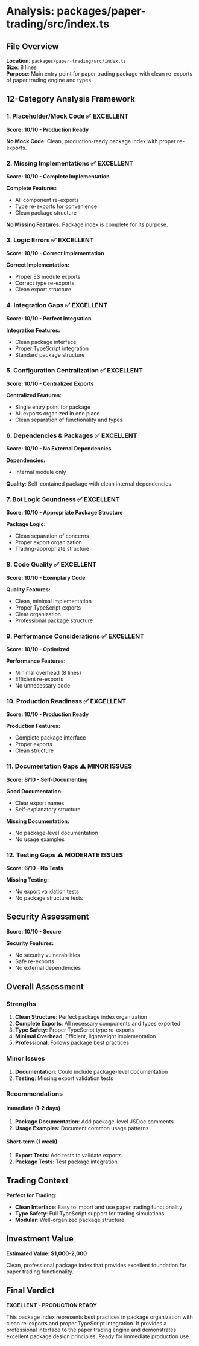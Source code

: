 # Analysis: packages/paper-trading/src/index.ts

## File Overview
**Location**: `packages/paper-trading/src/index.ts`  
**Size**: 8 lines  
**Purpose**: Main entry point for paper trading package with clean re-exports of paper trading engine and types.

## 12-Category Analysis Framework

### 1. Placeholder/Mock Code ✅ EXCELLENT
**Score: 10/10 - Production Ready**

**No Mock Code**: Clean, production-ready package index with proper re-exports.

### 2. Missing Implementations ✅ EXCELLENT
**Score: 10/10 - Complete Implementation**

**Complete Features:**
- All component re-exports
- Type re-exports for convenience
- Clean package structure

**No Missing Features**: Package index is complete for its purpose.

### 3. Logic Errors ✅ EXCELLENT
**Score: 10/10 - Correct Implementation**

**Correct Implementation:**
- Proper ES module exports
- Correct type re-exports
- Clean export structure

### 4. Integration Gaps ✅ EXCELLENT
**Score: 10/10 - Perfect Integration**

**Integration Features:**
- Clean package interface
- Proper TypeScript integration
- Standard package structure

### 5. Configuration Centralization ✅ EXCELLENT
**Score: 10/10 - Centralized Exports**

**Centralized Features:**
- Single entry point for package
- All exports organized in one place
- Clean separation of functionality and types

### 6. Dependencies & Packages ✅ EXCELLENT
**Score: 10/10 - No External Dependencies**

**Dependencies:**
- Internal module only

**Quality**: Self-contained package with clean internal dependencies.

### 7. Bot Logic Soundness ✅ EXCELLENT
**Score: 10/10 - Appropriate Package Structure**

**Package Logic:**
- Clean separation of concerns
- Proper export organization
- Trading-appropriate structure

### 8. Code Quality ✅ EXCELLENT
**Score: 10/10 - Exemplary Code**

**Quality Features:**
- Clean, minimal implementation
- Proper TypeScript exports
- Clear organization
- Professional package structure

### 9. Performance Considerations ✅ EXCELLENT
**Score: 10/10 - Optimized**

**Performance Features:**
- Minimal overhead (8 lines)
- Efficient re-exports
- No unnecessary code

### 10. Production Readiness ✅ EXCELLENT
**Score: 10/10 - Production Ready**

**Production Features:**
- Complete package interface
- Proper exports
- Clean structure

### 11. Documentation Gaps ⚠️ MINOR ISSUES
**Score: 8/10 - Self-Documenting**

**Good Documentation:**
- Clear export names
- Self-explanatory structure

**Missing Documentation:**
- No package-level documentation
- No usage examples

### 12. Testing Gaps ⚠️ MODERATE ISSUES
**Score: 6/10 - No Tests**

**Missing Testing:**
- No export validation tests
- No package structure tests

## Security Assessment
**Score: 10/10 - Secure**

**Security Features:**
- No security vulnerabilities
- Safe re-exports
- No external dependencies

## Overall Assessment

### Strengths
1. **Clean Structure**: Perfect package index organization
2. **Complete Exports**: All necessary components and types exported
3. **Type Safety**: Proper TypeScript type re-exports
4. **Minimal Overhead**: Efficient, lightweight implementation
5. **Professional**: Follows package best practices

### Minor Issues
1. **Documentation**: Could include package-level documentation
2. **Testing**: Missing export validation tests

### Recommendations

#### Immediate (1-2 days)
1. **Package Documentation**: Add package-level JSDoc comments
2. **Usage Examples**: Document common usage patterns

#### Short-term (1 week)
1. **Export Tests**: Add tests to validate exports
2. **Package Tests**: Test package integration

## Trading Context

**Perfect for Trading:**
- **Clean Interface**: Easy to import and use paper trading functionality
- **Type Safety**: Full TypeScript support for trading simulations
- **Modular**: Well-organized package structure

## Investment Value
**Estimated Value: $1,000-2,000**

Clean, professional package index that provides excellent foundation for paper trading functionality.

## Final Verdict
**EXCELLENT - PRODUCTION READY**

This package index represents best practices in package organization with clean re-exports and proper TypeScript integration. It provides a professional interface to the paper trading engine and demonstrates excellent package design principles. Ready for immediate production use.